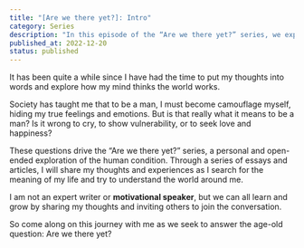```yaml
---
title: "[Are we there yet?]: Intro"
category: Series
description: "In this episode of the “Are we there yet?” series, we explore the idea that life can be more rewarding if we follow the natural order. It may be hard to say when we will arrive at that point of osmosis, but it is essential to maintain hope and stay focused on our goals. Join us as we delve into this thought-provoking topic."
published_at: 2022-12-20
status: published
---
```


It has been quite a while since I have had the time to put my thoughts into words and explore how my mind thinks the world works.

Society has taught me that to be a man, I must become camouflage myself, hiding my true feelings and emotions. But is that really what it means to be a man? Is it wrong to cry, to show vulnerability, or to seek love and happiness?

These questions drive the “Are we there yet?” series, a personal and open-ended exploration of the human condition. Through a series of essays and articles, I will share my thoughts and experiences as I search for the meaning of my life and try to understand the world around me.

I am not an expert writer or **motivational speaker**, but we can all learn and grow by sharing my thoughts and inviting others to join the conversation.


So come along on this journey with me as we seek to answer the age-old question: Are we there yet?